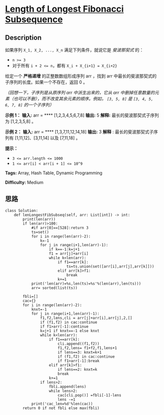 # [Length of Longest Fibonacci Subsequence][title]

## Description

如果序列 `X_1, X_2, ..., X_n` 满足下列条件，就说它是 _斐波那契式_ 的：

  * `n >= 3`
  * 对于所有 `i + 2 <= n`，都有 `X_i + X_{i+1} = X_{i+2}`

给定一个 **严格递增** 的正整数数组形成序列 arr ，找到 arr 中最长的斐波那契式的子序列的长度。如果一个不存在，返回 0 。

_（回想一下，子序列是从原序列 arr 中派生出来的，它从 arr 中删掉任意数量的元素（也可以不删），而不改变其余元素的顺序。例如， `[3, 5,
8]` 是 `[3, 4, 5, 6, 7, 8]` 的一个子序列）_

**示例 1：**
            **输入:** arr = **** [1,2,3,4,5,6,7,8]    **输出:** 5    **解释:** 最长的斐波那契式子序列为 [1,2,3,5,8] 。    

**示例 2：**
            **输入:** arr = **** [1,3,7,11,12,14,18]    **输出:** 3    **解释** : 最长的斐波那契式子序列有 [1,11,12]、[3,11,14] 以及 [7,11,18] 。    

**提示：**

  * `3 <= arr.length <= 1000`
  * `1 <= arr[i] < arr[i + 1] <= 10^9`


**Tags:** Array, Hash Table, Dynamic Programming

**Difficulty:** Medium

## 思路

``` python3
class Solution:
    def lenLongestFibSubseq(self, arr: List[int]) -> int:
        print(len(arr))
        if len(arr)>100:
            #if arr[0]==[528]:return 3
            ts=set()
            for i in range(len(arr)-2):
                k=-1
                for j in range(i+1,len(arr)-1):
                    if k==-1:k=j+1
                    f1 = arr[j]+arr[i]
                    while k<len(arr):     
                        if f1==arr[k]: 
                            ts=ts.union(set([arr[i],arr[j],arr[k]]))
                        elif arr[k]>f1:
                            break
                        k+=1
            print('len(arr)=%s,len(ts)=%s'%(len(arr),len(ts)))
            arr= sorted(list(ts))

        fbli=[]
        cac={}
        for i in range(len(arr)-2):
            knxt=-1
            for j in range(i+1,len(arr)-1):
                f1,f2,lens,cli = arr[j]+arr[i],arr[j],2,[]
                if (f1,f2) in cac:continue
                if f1>arr[-1]:continue
                k=j+1 if knxt==-1 else knxt
                while k<len(arr):
                    if f1==arr[k]:
                        cli.append((f1,f2))
                        f1,f2,lens= f1+f2,f1,lens+1
                        if lens==3: knxt=k+1
                        if (f1,f2) in cac:continue
                        if f1>arr[-1]:break
                    elif arr[k]>f1:
                        if lens==2: knxt=k
                        break
                    k+=1
                if lens>2:
                    fbli.append(lens)
                    while lens>2:
                        cac[cli.pop()] =fbli[-1]-lens
                        lens -=1
            print('cac_len=%d'%len(cac))
        return 0 if not fbli else max(fbli)
```

[title]: https://leetcode-cn.com/problems/length-of-longest-fibonacci-subsequence
